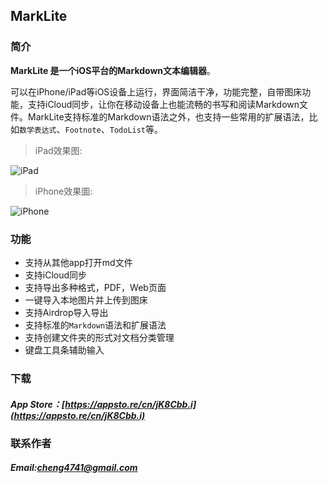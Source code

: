 ## MarkLite

### 简介

**MarkLite 是一个iOS平台的Markdown文本编辑器**。

可以在iPhone/iPad等iOS设备上运行，界面简洁干净，功能完整，自带图床功能，支持iCloud同步，让你在移动设备上也能流畅的书写和阅读Markdown文件。MarkLite支持标准的Markdown语法之外，也支持一些常用的扩展语法，比如`数学表达式`、`Footnote`、`TodoList`等。

>iPad效果图:

![iPad](http://i1.piimg.com/567954/3019d224e9eb4962.png)
>iPhone效果圖:

![iPhone](http://i1.piimg.com/567954/7acab8403575e5e7.png)

### 功能

* 支持从其他app打开md文件
* 支持iCloud同步
* 支持导出多种格式，PDF，Web页面
* 一键导入本地图片并上传到图床
* 支持Airdrop导入导出
* 支持标准的`Markdown`语法和扩展语法
* 支持创建文件夹的形式对文档分类管理
* 键盘工具条辅助输入

### 下载
##### App Store：[https://appsto.re/cn/jK8Cbb.i](https://appsto.re/cn/jK8Cbb.i)

### 联系作者
##### Email:[cheng4741@gmail.com](cheng4741@gmail.com)
